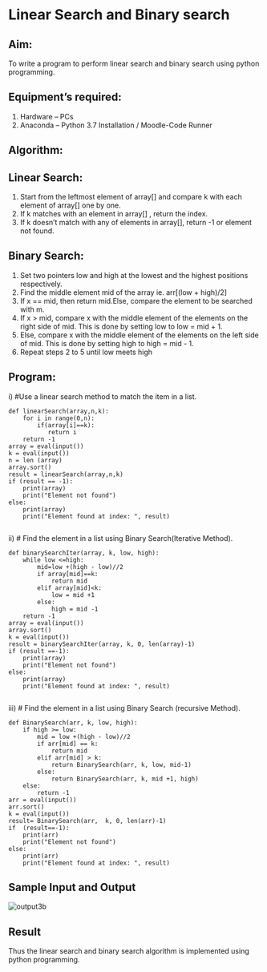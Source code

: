 # Linear Search and Binary search
## Aim:
To write a program to perform linear search and binary search using python programming.
## Equipment’s required:
1.	Hardware – PCs
2.	Anaconda – Python 3.7 Installation / Moodle-Code Runner
## Algorithm:
## Linear Search:
1.	Start from the leftmost element of array[] and compare k with each element of array[] one by one.
2.	If k matches with an element in array[] , return the index.
3.	If k doesn’t match with any of elements in array[], return -1 or element not found.
## Binary Search:
1.	Set two pointers low and high at the lowest and the highest positions respectively.
2.	Find the middle element mid of the array ie. arr[(low + high)/2]
3.	If x == mid, then return mid.Else, compare the element to be searched with m.
4.	If x > mid, compare x with the middle element of the elements on the right side of mid. This is done by setting low to low = mid + 1.
5.	Else, compare x with the middle element of the elements on the left side of mid. This is done by setting high to high = mid - 1.
6.	Repeat steps 2 to 5 until low meets high
## Program:
i)	#Use a linear search method to match the item in a list.
```
def linearSearch(array,n,k):
    for i in range(0,n):
        if(array[i]==k):
           return i
    return -1
array = eval(input())
k = eval(input()) 
n = len (array)
array.sort()
result = linearSearch(array,n,k)
if (result == -1):
    print(array)
    print("Element not found")
else:
    print(array)
    print("Element found at index: ", result)


```
ii)	# Find the element in a list using Binary Search(Iterative Method).
```
def binarySearchIter(array, k, low, high):
    while low <=high:
        mid=low +(high - low)//2
        if array[mid]==k:
            return mid
        elif array[mid]<k:
            low = mid +1
        else:
            high = mid -1
    return -1
array = eval(input())
array.sort()
k = eval(input())
result = binarySearchIter(array, k, 0, len(array)-1)
if (result ==-1):
    print(array)
    print("Element not found")
else:
    print(array)
    print("Element found at index: ", result)
            
```
iii)	# Find the element in a list using Binary Search (recursive Method).
```
def BinarySearch(arr, k, low, high):
    if high >= low:
        mid = low +(high - low)//2
        if arr[mid] == k:
            return mid
        elif arr[mid] > k:
            return BinarySearch(arr, k, low, mid-1)
        else:
            return BinarySearch(arr, k, mid +1, high)
    else:
        return -1
arr = eval(input())
arr.sort()
k = eval(input())
result= BinarySearch(arr,  k, 0, len(arr)-1)
if  (result==-1):
    print(arr)
    print("Element not found")
else:
    print(arr)
    print("Element found at index: ", result)
```
## Sample Input and Output
![output3b](https://user-images.githubusercontent.com/119478098/215031974-8efdac8d-1de1-421a-b843-22e4df2f7504.png)

## Result
Thus the linear search and binary search algorithm is implemented using python programming.
